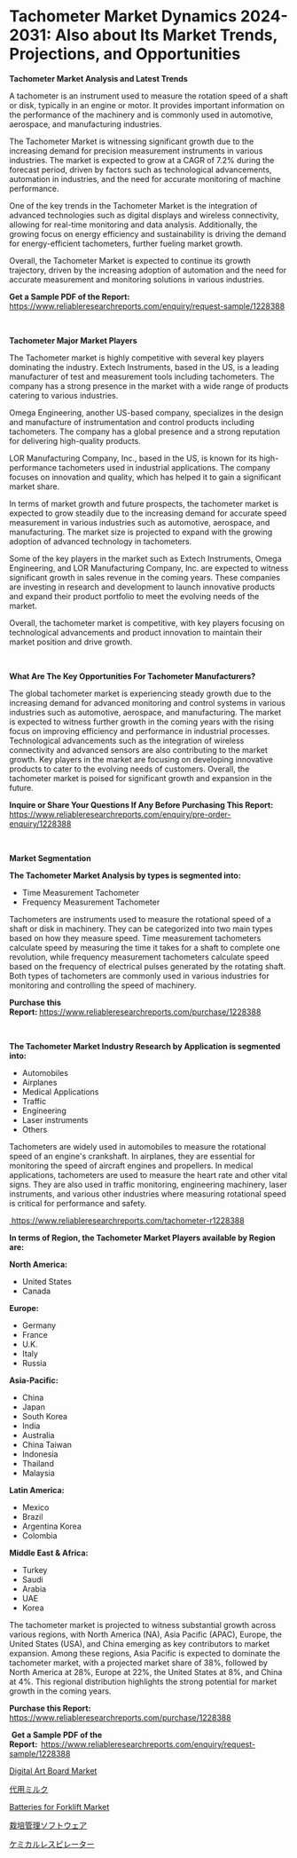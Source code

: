 <p><h1>Tachometer Market Dynamics 2024-2031: Also about Its Market Trends, Projections, and Opportunities</h1></p><p><strong>Tachometer Market Analysis and Latest Trends</strong></p>
<p><p>A tachometer is an instrument used to measure the rotation speed of a shaft or disk, typically in an engine or motor. It provides important information on the performance of the machinery and is commonly used in automotive, aerospace, and manufacturing industries.</p><p>The Tachometer Market is witnessing significant growth due to the increasing demand for precision measurement instruments in various industries. The market is expected to grow at a CAGR of 7.2% during the forecast period, driven by factors such as technological advancements, automation in industries, and the need for accurate monitoring of machine performance.</p><p>One of the key trends in the Tachometer Market is the integration of advanced technologies such as digital displays and wireless connectivity, allowing for real-time monitoring and data analysis. Additionally, the growing focus on energy efficiency and sustainability is driving the demand for energy-efficient tachometers, further fueling market growth.</p><p>Overall, the Tachometer Market is expected to continue its growth trajectory, driven by the increasing adoption of automation and the need for accurate measurement and monitoring solutions in various industries.</p></p>
<p><strong>Get a Sample PDF of the Report:&nbsp;</strong> <a href="https://www.reliableresearchreports.com/enquiry/request-sample/1228388">https://www.reliableresearchreports.com/enquiry/request-sample/1228388</a></p>
<p>&nbsp;</p>
<p><strong>Tachometer Major Market Players</strong></p>
<p><p>The Tachometer market is highly competitive with several key players dominating the industry. Extech Instruments, based in the US, is a leading manufacturer of test and measurement tools including tachometers. The company has a strong presence in the market with a wide range of products catering to various industries.</p><p>Omega Engineering, another US-based company, specializes in the design and manufacture of instrumentation and control products including tachometers. The company has a global presence and a strong reputation for delivering high-quality products.</p><p>LOR Manufacturing Company, Inc., based in the US, is known for its high-performance tachometers used in industrial applications. The company focuses on innovation and quality, which has helped it to gain a significant market share.</p><p>In terms of market growth and future prospects, the tachometer market is expected to grow steadily due to the increasing demand for accurate speed measurement in various industries such as automotive, aerospace, and manufacturing. The market size is projected to expand with the growing adoption of advanced technology in tachometers.</p><p>Some of the key players in the market such as Extech Instruments, Omega Engineering, and LOR Manufacturing Company, Inc. are expected to witness significant growth in sales revenue in the coming years. These companies are investing in research and development to launch innovative products and expand their product portfolio to meet the evolving needs of the market.</p><p>Overall, the tachometer market is competitive, with key players focusing on technological advancements and product innovation to maintain their market position and drive growth.</p></p>
<p>&nbsp;</p>
<p><strong>What Are The Key Opportunities For Tachometer Manufacturers?</strong></p>
<p><p>The global tachometer market is experiencing steady growth due to the increasing demand for advanced monitoring and control systems in various industries such as automotive, aerospace, and manufacturing. The market is expected to witness further growth in the coming years with the rising focus on improving efficiency and performance in industrial processes. Technological advancements such as the integration of wireless connectivity and advanced sensors are also contributing to the market growth. Key players in the market are focusing on developing innovative products to cater to the evolving needs of customers. Overall, the tachometer market is poised for significant growth and expansion in the future.</p></p>
<p><strong>Inquire or Share Your Questions If Any Before Purchasing This Report:</strong> <a href="https://www.reliableresearchreports.com/enquiry/pre-order-enquiry/1228388">https://www.reliableresearchreports.com/enquiry/pre-order-enquiry/1228388</a></p>
<p>&nbsp;</p>
<p><strong>Market Segmentation</strong></p>
<p><strong>The Tachometer Market Analysis by types is segmented into:</strong></p>
<p><ul><li>Time Measurement Tachometer</li><li>Frequency Measurement Tachometer</li></ul></p>
<p><p>Tachometers are instruments used to measure the rotational speed of a shaft or disk in machinery. They can be categorized into two main types based on how they measure speed. Time measurement tachometers calculate speed by measuring the time it takes for a shaft to complete one revolution, while frequency measurement tachometers calculate speed based on the frequency of electrical pulses generated by the rotating shaft. Both types of tachometers are commonly used in various industries for monitoring and controlling the speed of machinery.</p></p>
<p><strong>Purchase this Report:&nbsp;</strong><a href="https://www.reliableresearchreports.com/purchase/1228388">https://www.reliableresearchreports.com/purchase/1228388</a></p>
<p>&nbsp;</p>
<p><strong>The Tachometer Market Industry Research by Application is segmented into:</strong></p>
<p><ul><li>Automobiles</li><li>Airplanes</li><li>Medical Applications</li><li>Traffic</li><li>Engineering</li><li>Laser instruments</li><li>Others</li></ul></p>
<p><p>Tachometers are widely used in automobiles to measure the rotational speed of an engine's crankshaft. In airplanes, they are essential for monitoring the speed of aircraft engines and propellers. In medical applications, tachometers are used to measure the heart rate and other vital signs. They are also used in traffic monitoring, engineering machinery, laser instruments, and various other industries where measuring rotational speed is critical for performance and safety.</p></p>
<p><a href="https://www.reliableresearchreports.com/tachometer-r1228388">&nbsp;https://www.reliableresearchreports.com/tachometer-r1228388</a></p>
<p><strong>In terms of Region, the Tachometer Market Players available by Region are:</strong></p>
<p>
    <p> <strong> North America: </strong>
        <ul>
            <li>United States</li>
            <li>Canada</li>
        </ul>
        </p> 
    <p> <strong> Europe: </strong>
        <ul>
            <li>Germany</li>
            <li>France</li>
            <li>U.K.</li>
            <li>Italy</li>
            <li>Russia</li>
        </ul>
        </p> 
    <p> <strong> Asia-Pacific: </strong>
        <ul>
            <li>China</li>
            <li>Japan</li>
            <li>South Korea</li>
            <li>India</li>
            <li>Australia</li>
            <li>China Taiwan</li>
            <li>Indonesia</li>
            <li>Thailand</li>
            <li>Malaysia</li>
        </ul>
        </p> 
    <p> <strong> Latin America: </strong>
        <ul>
            <li>Mexico</li>
            <li>Brazil</li>
            <li>Argentina Korea</li>
            <li>Colombia</li>
        </ul>
        </p> 
    <p> <strong> Middle East & Africa: </strong>
        <ul>
            <li>Turkey</li>
            <li>Saudi</li>
            <li>Arabia</li>
            <li>UAE</li>
            <li>Korea</li>
        </ul>
    </p>
    </p>
<p><p>The tachometer market is projected to witness substantial growth across various regions, with North America (NA), Asia Pacific (APAC), Europe, the United States (USA), and China emerging as key contributors to market expansion. Among these regions, Asia Pacific is expected to dominate the tachometer market, with a projected market share of 38%, followed by North America at 28%, Europe at 22%, the United States at 8%, and China at 4%. This regional distribution highlights the strong potential for market growth in the coming years.</p></p>
<p><strong>Purchase this Report: </strong><a href="https://www.reliableresearchreports.com/purchase/1228388">https://www.reliableresearchreports.com/purchase/1228388</a></p>
<p>&nbsp;<strong>Get a Sample PDF of the Report:&nbsp;&nbsp;</strong><a href="https://www.reliableresearchreports.com/enquiry/request-sample/1228388">https://www.reliableresearchreports.com/enquiry/request-sample/1228388</a></p>
<p><strong></strong></p>
<p><p><a href="https://www.linkedin.com/pulse/analyzing-digital-art-board-market-global-industry-perspective-89zfc?trackingId=wYeO7xUDV36sSE6fV3BAkw%3D%3D">Digital Art Board Market</a></p><p><a href="https://medium.com/@kelsitorphy644/%E3%83%9F%E3%83%AB%E3%82%AF%E4%BB%A3%E6%9B%BF%E5%93%81%E5%B8%82%E5%A0%B4-%E5%B8%82%E5%A0%B4%E3%82%B7%E3%82%A7%E3%82%A2-%E5%B8%82%E5%A0%B4%E5%8B%95%E5%90%91-%E3%81%8A%E3%82%88%E3%81%B3%E5%B0%86%E6%9D%A5%E3%81%AE%E6%88%90%E9%95%B7%E3%82%92%E6%8E%A2%E3%82%8B-0722ce6d161d">代用ミルク</a></p><p><a href="https://www.linkedin.com/pulse/batteries-forklift-market-analysis-sze-forecasted-period-from-epg0c?trackingId=nMJOfHQ6i%2FPocx6httUhHQ%3D%3D">Batteries for Forklift Market</a></p><p><a href="https://github.com/CloydAbbott2023/Market-Research-Report-List-1/blob/main/239807730557.md">栽培管理ソフトウェア</a></p><p><a href="https://github.com/oqoeusbvpadwjs08/Market-Research-Report-List-1/blob/main/411329140032.md">ケミカルレスピレーター</a></p></p>
